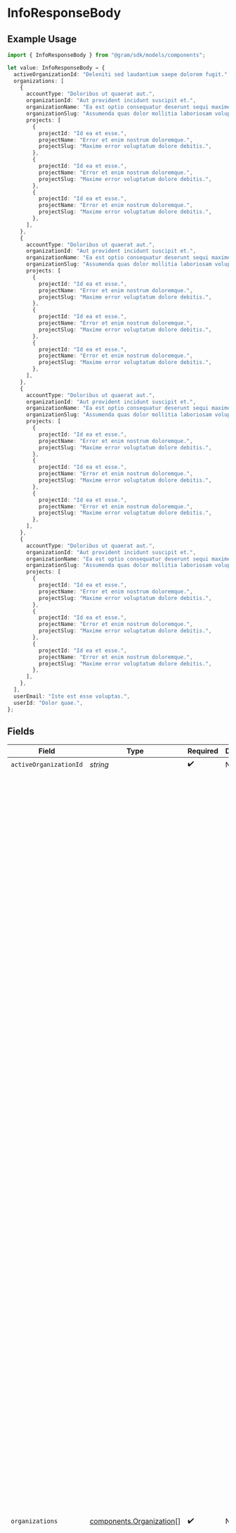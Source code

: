 # InfoResponseBody

## Example Usage

```typescript
import { InfoResponseBody } from "@gram/sdk/models/components";

let value: InfoResponseBody = {
  activeOrganizationId: "Deleniti sed laudantium saepe dolorem fugit.",
  organizations: [
    {
      accountType: "Doloribus ut quaerat aut.",
      organizationId: "Aut provident incidunt suscipit et.",
      organizationName: "Ea est optio consequatur deserunt sequi maxime.",
      organizationSlug: "Assumenda quas dolor mollitia laboriosam voluptatem.",
      projects: [
        {
          projectId: "Id ea et esse.",
          projectName: "Error et enim nostrum doloremque.",
          projectSlug: "Maxime error voluptatum dolore debitis.",
        },
        {
          projectId: "Id ea et esse.",
          projectName: "Error et enim nostrum doloremque.",
          projectSlug: "Maxime error voluptatum dolore debitis.",
        },
        {
          projectId: "Id ea et esse.",
          projectName: "Error et enim nostrum doloremque.",
          projectSlug: "Maxime error voluptatum dolore debitis.",
        },
      ],
    },
    {
      accountType: "Doloribus ut quaerat aut.",
      organizationId: "Aut provident incidunt suscipit et.",
      organizationName: "Ea est optio consequatur deserunt sequi maxime.",
      organizationSlug: "Assumenda quas dolor mollitia laboriosam voluptatem.",
      projects: [
        {
          projectId: "Id ea et esse.",
          projectName: "Error et enim nostrum doloremque.",
          projectSlug: "Maxime error voluptatum dolore debitis.",
        },
        {
          projectId: "Id ea et esse.",
          projectName: "Error et enim nostrum doloremque.",
          projectSlug: "Maxime error voluptatum dolore debitis.",
        },
        {
          projectId: "Id ea et esse.",
          projectName: "Error et enim nostrum doloremque.",
          projectSlug: "Maxime error voluptatum dolore debitis.",
        },
      ],
    },
    {
      accountType: "Doloribus ut quaerat aut.",
      organizationId: "Aut provident incidunt suscipit et.",
      organizationName: "Ea est optio consequatur deserunt sequi maxime.",
      organizationSlug: "Assumenda quas dolor mollitia laboriosam voluptatem.",
      projects: [
        {
          projectId: "Id ea et esse.",
          projectName: "Error et enim nostrum doloremque.",
          projectSlug: "Maxime error voluptatum dolore debitis.",
        },
        {
          projectId: "Id ea et esse.",
          projectName: "Error et enim nostrum doloremque.",
          projectSlug: "Maxime error voluptatum dolore debitis.",
        },
        {
          projectId: "Id ea et esse.",
          projectName: "Error et enim nostrum doloremque.",
          projectSlug: "Maxime error voluptatum dolore debitis.",
        },
      ],
    },
    {
      accountType: "Doloribus ut quaerat aut.",
      organizationId: "Aut provident incidunt suscipit et.",
      organizationName: "Ea est optio consequatur deserunt sequi maxime.",
      organizationSlug: "Assumenda quas dolor mollitia laboriosam voluptatem.",
      projects: [
        {
          projectId: "Id ea et esse.",
          projectName: "Error et enim nostrum doloremque.",
          projectSlug: "Maxime error voluptatum dolore debitis.",
        },
        {
          projectId: "Id ea et esse.",
          projectName: "Error et enim nostrum doloremque.",
          projectSlug: "Maxime error voluptatum dolore debitis.",
        },
        {
          projectId: "Id ea et esse.",
          projectName: "Error et enim nostrum doloremque.",
          projectSlug: "Maxime error voluptatum dolore debitis.",
        },
      ],
    },
  ],
  userEmail: "Iste est esse voluptas.",
  userId: "Dolor quae.",
};
```

## Fields

| Field                                                                                                                                                                                                                                                                                                                                                                                                                                                                                                                                                                                                                                                                                                                                                                                                                                                                                                                                                                                                                                                                                                                                                                                                                                                                                                                                                                                                                                                                                                                                                                                                                                                                                                                                                                                                                                                                                                                                                                                                                                                                                                                                                                                                                                  | Type                                                                                                                                                                                                                                                                                                                                                                                                                                                                                                                                                                                                                                                                                                                                                                                                                                                                                                                                                                                                                                                                                                                                                                                                                                                                                                                                                                                                                                                                                                                                                                                                                                                                                                                                                                                                                                                                                                                                                                                                                                                                                                                                                                                                                                   | Required                                                                                                                                                                                                                                                                                                                                                                                                                                                                                                                                                                                                                                                                                                                                                                                                                                                                                                                                                                                                                                                                                                                                                                                                                                                                                                                                                                                                                                                                                                                                                                                                                                                                                                                                                                                                                                                                                                                                                                                                                                                                                                                                                                                                                               | Description                                                                                                                                                                                                                                                                                                                                                                                                                                                                                                                                                                                                                                                                                                                                                                                                                                                                                                                                                                                                                                                                                                                                                                                                                                                                                                                                                                                                                                                                                                                                                                                                                                                                                                                                                                                                                                                                                                                                                                                                                                                                                                                                                                                                                            | Example                                                                                                                                                                                                                                                                                                                                                                                                                                                                                                                                                                                                                                                                                                                                                                                                                                                                                                                                                                                                                                                                                                                                                                                                                                                                                                                                                                                                                                                                                                                                                                                                                                                                                                                                                                                                                                                                                                                                                                                                                                                                                                                                                                                                                                |
| -------------------------------------------------------------------------------------------------------------------------------------------------------------------------------------------------------------------------------------------------------------------------------------------------------------------------------------------------------------------------------------------------------------------------------------------------------------------------------------------------------------------------------------------------------------------------------------------------------------------------------------------------------------------------------------------------------------------------------------------------------------------------------------------------------------------------------------------------------------------------------------------------------------------------------------------------------------------------------------------------------------------------------------------------------------------------------------------------------------------------------------------------------------------------------------------------------------------------------------------------------------------------------------------------------------------------------------------------------------------------------------------------------------------------------------------------------------------------------------------------------------------------------------------------------------------------------------------------------------------------------------------------------------------------------------------------------------------------------------------------------------------------------------------------------------------------------------------------------------------------------------------------------------------------------------------------------------------------------------------------------------------------------------------------------------------------------------------------------------------------------------------------------------------------------------------------------------------------------------- | -------------------------------------------------------------------------------------------------------------------------------------------------------------------------------------------------------------------------------------------------------------------------------------------------------------------------------------------------------------------------------------------------------------------------------------------------------------------------------------------------------------------------------------------------------------------------------------------------------------------------------------------------------------------------------------------------------------------------------------------------------------------------------------------------------------------------------------------------------------------------------------------------------------------------------------------------------------------------------------------------------------------------------------------------------------------------------------------------------------------------------------------------------------------------------------------------------------------------------------------------------------------------------------------------------------------------------------------------------------------------------------------------------------------------------------------------------------------------------------------------------------------------------------------------------------------------------------------------------------------------------------------------------------------------------------------------------------------------------------------------------------------------------------------------------------------------------------------------------------------------------------------------------------------------------------------------------------------------------------------------------------------------------------------------------------------------------------------------------------------------------------------------------------------------------------------------------------------------------------- | -------------------------------------------------------------------------------------------------------------------------------------------------------------------------------------------------------------------------------------------------------------------------------------------------------------------------------------------------------------------------------------------------------------------------------------------------------------------------------------------------------------------------------------------------------------------------------------------------------------------------------------------------------------------------------------------------------------------------------------------------------------------------------------------------------------------------------------------------------------------------------------------------------------------------------------------------------------------------------------------------------------------------------------------------------------------------------------------------------------------------------------------------------------------------------------------------------------------------------------------------------------------------------------------------------------------------------------------------------------------------------------------------------------------------------------------------------------------------------------------------------------------------------------------------------------------------------------------------------------------------------------------------------------------------------------------------------------------------------------------------------------------------------------------------------------------------------------------------------------------------------------------------------------------------------------------------------------------------------------------------------------------------------------------------------------------------------------------------------------------------------------------------------------------------------------------------------------------------------------- | -------------------------------------------------------------------------------------------------------------------------------------------------------------------------------------------------------------------------------------------------------------------------------------------------------------------------------------------------------------------------------------------------------------------------------------------------------------------------------------------------------------------------------------------------------------------------------------------------------------------------------------------------------------------------------------------------------------------------------------------------------------------------------------------------------------------------------------------------------------------------------------------------------------------------------------------------------------------------------------------------------------------------------------------------------------------------------------------------------------------------------------------------------------------------------------------------------------------------------------------------------------------------------------------------------------------------------------------------------------------------------------------------------------------------------------------------------------------------------------------------------------------------------------------------------------------------------------------------------------------------------------------------------------------------------------------------------------------------------------------------------------------------------------------------------------------------------------------------------------------------------------------------------------------------------------------------------------------------------------------------------------------------------------------------------------------------------------------------------------------------------------------------------------------------------------------------------------------------------------- | -------------------------------------------------------------------------------------------------------------------------------------------------------------------------------------------------------------------------------------------------------------------------------------------------------------------------------------------------------------------------------------------------------------------------------------------------------------------------------------------------------------------------------------------------------------------------------------------------------------------------------------------------------------------------------------------------------------------------------------------------------------------------------------------------------------------------------------------------------------------------------------------------------------------------------------------------------------------------------------------------------------------------------------------------------------------------------------------------------------------------------------------------------------------------------------------------------------------------------------------------------------------------------------------------------------------------------------------------------------------------------------------------------------------------------------------------------------------------------------------------------------------------------------------------------------------------------------------------------------------------------------------------------------------------------------------------------------------------------------------------------------------------------------------------------------------------------------------------------------------------------------------------------------------------------------------------------------------------------------------------------------------------------------------------------------------------------------------------------------------------------------------------------------------------------------------------------------------------------------- |
| `activeOrganizationId`                                                                                                                                                                                                                                                                                                                                                                                                                                                                                                                                                                                                                                                                                                                                                                                                                                                                                                                                                                                                                                                                                                                                                                                                                                                                                                                                                                                                                                                                                                                                                                                                                                                                                                                                                                                                                                                                                                                                                                                                                                                                                                                                                                                                                 | *string*                                                                                                                                                                                                                                                                                                                                                                                                                                                                                                                                                                                                                                                                                                                                                                                                                                                                                                                                                                                                                                                                                                                                                                                                                                                                                                                                                                                                                                                                                                                                                                                                                                                                                                                                                                                                                                                                                                                                                                                                                                                                                                                                                                                                                               | :heavy_check_mark:                                                                                                                                                                                                                                                                                                                                                                                                                                                                                                                                                                                                                                                                                                                                                                                                                                                                                                                                                                                                                                                                                                                                                                                                                                                                                                                                                                                                                                                                                                                                                                                                                                                                                                                                                                                                                                                                                                                                                                                                                                                                                                                                                                                                                     | N/A                                                                                                                                                                                                                                                                                                                                                                                                                                                                                                                                                                                                                                                                                                                                                                                                                                                                                                                                                                                                                                                                                                                                                                                                                                                                                                                                                                                                                                                                                                                                                                                                                                                                                                                                                                                                                                                                                                                                                                                                                                                                                                                                                                                                                                    | Dicta voluptas.                                                                                                                                                                                                                                                                                                                                                                                                                                                                                                                                                                                                                                                                                                                                                                                                                                                                                                                                                                                                                                                                                                                                                                                                                                                                                                                                                                                                                                                                                                                                                                                                                                                                                                                                                                                                                                                                                                                                                                                                                                                                                                                                                                                                                        |
| `organizations`                                                                                                                                                                                                                                                                                                                                                                                                                                                                                                                                                                                                                                                                                                                                                                                                                                                                                                                                                                                                                                                                                                                                                                                                                                                                                                                                                                                                                                                                                                                                                                                                                                                                                                                                                                                                                                                                                                                                                                                                                                                                                                                                                                                                                        | [components.Organization](../../models/components/organization.md)[]                                                                                                                                                                                                                                                                                                                                                                                                                                                                                                                                                                                                                                                                                                                                                                                                                                                                                                                                                                                                                                                                                                                                                                                                                                                                                                                                                                                                                                                                                                                                                                                                                                                                                                                                                                                                                                                                                                                                                                                                                                                                                                                                                                   | :heavy_check_mark:                                                                                                                                                                                                                                                                                                                                                                                                                                                                                                                                                                                                                                                                                                                                                                                                                                                                                                                                                                                                                                                                                                                                                                                                                                                                                                                                                                                                                                                                                                                                                                                                                                                                                                                                                                                                                                                                                                                                                                                                                                                                                                                                                                                                                     | N/A                                                                                                                                                                                                                                                                                                                                                                                                                                                                                                                                                                                                                                                                                                                                                                                                                                                                                                                                                                                                                                                                                                                                                                                                                                                                                                                                                                                                                                                                                                                                                                                                                                                                                                                                                                                                                                                                                                                                                                                                                                                                                                                                                                                                                                    | [<br/>{<br/>"account_type": "Doloribus ut quaerat aut.",<br/>"organization_id": "Aut provident incidunt suscipit et.",<br/>"organization_name": "Ea est optio consequatur deserunt sequi maxime.",<br/>"organization_slug": "Assumenda quas dolor mollitia laboriosam voluptatem.",<br/>"projects": [<br/>{<br/>"project_id": "Id ea et esse.",<br/>"project_name": "Error et enim nostrum doloremque.",<br/>"project_slug": "Maxime error voluptatum dolore debitis."<br/>},<br/>{<br/>"project_id": "Id ea et esse.",<br/>"project_name": "Error et enim nostrum doloremque.",<br/>"project_slug": "Maxime error voluptatum dolore debitis."<br/>},<br/>{<br/>"project_id": "Id ea et esse.",<br/>"project_name": "Error et enim nostrum doloremque.",<br/>"project_slug": "Maxime error voluptatum dolore debitis."<br/>}<br/>]<br/>},<br/>{<br/>"account_type": "Doloribus ut quaerat aut.",<br/>"organization_id": "Aut provident incidunt suscipit et.",<br/>"organization_name": "Ea est optio consequatur deserunt sequi maxime.",<br/>"organization_slug": "Assumenda quas dolor mollitia laboriosam voluptatem.",<br/>"projects": [<br/>{<br/>"project_id": "Id ea et esse.",<br/>"project_name": "Error et enim nostrum doloremque.",<br/>"project_slug": "Maxime error voluptatum dolore debitis."<br/>},<br/>{<br/>"project_id": "Id ea et esse.",<br/>"project_name": "Error et enim nostrum doloremque.",<br/>"project_slug": "Maxime error voluptatum dolore debitis."<br/>},<br/>{<br/>"project_id": "Id ea et esse.",<br/>"project_name": "Error et enim nostrum doloremque.",<br/>"project_slug": "Maxime error voluptatum dolore debitis."<br/>}<br/>]<br/>},<br/>{<br/>"account_type": "Doloribus ut quaerat aut.",<br/>"organization_id": "Aut provident incidunt suscipit et.",<br/>"organization_name": "Ea est optio consequatur deserunt sequi maxime.",<br/>"organization_slug": "Assumenda quas dolor mollitia laboriosam voluptatem.",<br/>"projects": [<br/>{<br/>"project_id": "Id ea et esse.",<br/>"project_name": "Error et enim nostrum doloremque.",<br/>"project_slug": "Maxime error voluptatum dolore debitis."<br/>},<br/>{<br/>"project_id": "Id ea et esse.",<br/>"project_name": "Error et enim nostrum doloremque.",<br/>"project_slug": "Maxime error voluptatum dolore debitis."<br/>},<br/>{<br/>"project_id": "Id ea et esse.",<br/>"project_name": "Error et enim nostrum doloremque.",<br/>"project_slug": "Maxime error voluptatum dolore debitis."<br/>}<br/>]<br/>}<br/>] |
| `userEmail`                                                                                                                                                                                                                                                                                                                                                                                                                                                                                                                                                                                                                                                                                                                                                                                                                                                                                                                                                                                                                                                                                                                                                                                                                                                                                                                                                                                                                                                                                                                                                                                                                                                                                                                                                                                                                                                                                                                                                                                                                                                                                                                                                                                                                            | *string*                                                                                                                                                                                                                                                                                                                                                                                                                                                                                                                                                                                                                                                                                                                                                                                                                                                                                                                                                                                                                                                                                                                                                                                                                                                                                                                                                                                                                                                                                                                                                                                                                                                                                                                                                                                                                                                                                                                                                                                                                                                                                                                                                                                                                               | :heavy_check_mark:                                                                                                                                                                                                                                                                                                                                                                                                                                                                                                                                                                                                                                                                                                                                                                                                                                                                                                                                                                                                                                                                                                                                                                                                                                                                                                                                                                                                                                                                                                                                                                                                                                                                                                                                                                                                                                                                                                                                                                                                                                                                                                                                                                                                                     | N/A                                                                                                                                                                                                                                                                                                                                                                                                                                                                                                                                                                                                                                                                                                                                                                                                                                                                                                                                                                                                                                                                                                                                                                                                                                                                                                                                                                                                                                                                                                                                                                                                                                                                                                                                                                                                                                                                                                                                                                                                                                                                                                                                                                                                                                    | Facilis recusandae dolor.                                                                                                                                                                                                                                                                                                                                                                                                                                                                                                                                                                                                                                                                                                                                                                                                                                                                                                                                                                                                                                                                                                                                                                                                                                                                                                                                                                                                                                                                                                                                                                                                                                                                                                                                                                                                                                                                                                                                                                                                                                                                                                                                                                                                              |
| `userId`                                                                                                                                                                                                                                                                                                                                                                                                                                                                                                                                                                                                                                                                                                                                                                                                                                                                                                                                                                                                                                                                                                                                                                                                                                                                                                                                                                                                                                                                                                                                                                                                                                                                                                                                                                                                                                                                                                                                                                                                                                                                                                                                                                                                                               | *string*                                                                                                                                                                                                                                                                                                                                                                                                                                                                                                                                                                                                                                                                                                                                                                                                                                                                                                                                                                                                                                                                                                                                                                                                                                                                                                                                                                                                                                                                                                                                                                                                                                                                                                                                                                                                                                                                                                                                                                                                                                                                                                                                                                                                                               | :heavy_check_mark:                                                                                                                                                                                                                                                                                                                                                                                                                                                                                                                                                                                                                                                                                                                                                                                                                                                                                                                                                                                                                                                                                                                                                                                                                                                                                                                                                                                                                                                                                                                                                                                                                                                                                                                                                                                                                                                                                                                                                                                                                                                                                                                                                                                                                     | N/A                                                                                                                                                                                                                                                                                                                                                                                                                                                                                                                                                                                                                                                                                                                                                                                                                                                                                                                                                                                                                                                                                                                                                                                                                                                                                                                                                                                                                                                                                                                                                                                                                                                                                                                                                                                                                                                                                                                                                                                                                                                                                                                                                                                                                                    | Esse eos fuga natus facilis.                                                                                                                                                                                                                                                                                                                                                                                                                                                                                                                                                                                                                                                                                                                                                                                                                                                                                                                                                                                                                                                                                                                                                                                                                                                                                                                                                                                                                                                                                                                                                                                                                                                                                                                                                                                                                                                                                                                                                                                                                                                                                                                                                                                                           |